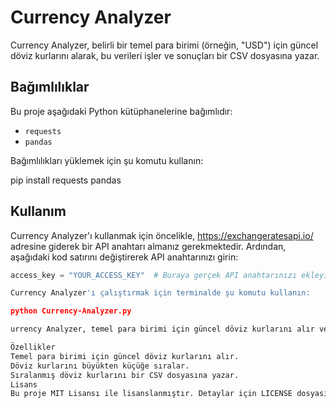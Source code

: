 # Currency Analyzer

Currency Analyzer, belirli bir temel para birimi (örneğin, "USD") için güncel döviz kurlarını alarak, bu verileri işler ve sonuçları bir CSV dosyasına yazar.

## Bağımlılıklar

Bu proje aşağıdaki Python kütüphanelerine bağımlıdır:

- `requests`
- `pandas`

Bağımlılıkları yüklemek için şu komutu kullanın:

pip install requests pandas


## Kullanım

Currency Analyzer'ı kullanmak için öncelikle, https://exchangeratesapi.io/ adresine giderek bir API anahtarı almanız gerekmektedir. Ardından, aşağıdaki kod satırını değiştirerek API anahtarınızı girin:

```python
access_key = "YOUR_ACCESS_KEY"  # Buraya gerçek API anahtarınızı ekleyin

Currency Analyzer'ı çalıştırmak için terminalde şu komutu kullanın:

python Currency-Analyzer.py

urrency Analyzer, temel para birimi için güncel döviz kurlarını alır ve "exchange_rates.csv" adlı bir CSV dosyasına yazar.

Özellikler
Temel para birimi için güncel döviz kurlarını alır.
Döviz kurlarını büyükten küçüğe sıralar.
Sıralanmış döviz kurlarını bir CSV dosyasına yazar.
Lisans
Bu proje MIT Lisansı ile lisanslanmıştır. Detaylar için LICENSE dosyasına bakın.
